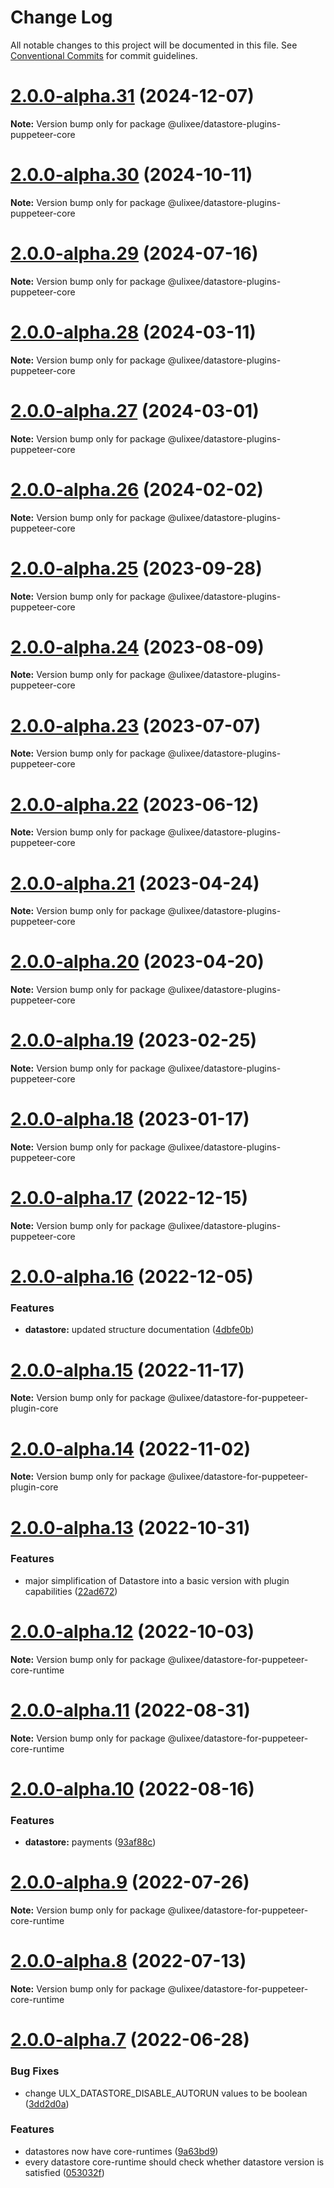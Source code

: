 # Change Log

All notable changes to this project will be documented in this file.
See [Conventional Commits](https://conventionalcommits.org) for commit guidelines.

# [2.0.0-alpha.31](https://github.com/ulixee/ulixee/compare/v2.0.0-alpha.30...v2.0.0-alpha.31) (2024-12-07)

**Note:** Version bump only for package @ulixee/datastore-plugins-puppeteer-core

# [2.0.0-alpha.30](https://github.com/ulixee/ulixee/compare/v2.0.0-alpha.29...v2.0.0-alpha.30) (2024-10-11)

**Note:** Version bump only for package @ulixee/datastore-plugins-puppeteer-core

# [2.0.0-alpha.29](https://github.com/ulixee/ulixee/compare/v2.0.0-alpha.28...v2.0.0-alpha.29) (2024-07-16)

**Note:** Version bump only for package @ulixee/datastore-plugins-puppeteer-core

# [2.0.0-alpha.28](https://github.com/ulixee/ulixee/compare/v2.0.0-alpha.27...v2.0.0-alpha.28) (2024-03-11)

**Note:** Version bump only for package @ulixee/datastore-plugins-puppeteer-core

# [2.0.0-alpha.27](https://github.com/ulixee/ulixee/compare/v2.0.0-alpha.26...v2.0.0-alpha.27) (2024-03-01)

**Note:** Version bump only for package @ulixee/datastore-plugins-puppeteer-core

# [2.0.0-alpha.26](https://github.com/ulixee/ulixee/compare/v2.0.0-alpha.25...v2.0.0-alpha.26) (2024-02-02)

**Note:** Version bump only for package @ulixee/datastore-plugins-puppeteer-core

# [2.0.0-alpha.25](https://github.com/ulixee/ulixee/compare/v2.0.0-alpha.24...v2.0.0-alpha.25) (2023-09-28)

**Note:** Version bump only for package @ulixee/datastore-plugins-puppeteer-core

# [2.0.0-alpha.24](https://github.com/ulixee/ulixee/compare/v2.0.0-alpha.23...v2.0.0-alpha.24) (2023-08-09)

**Note:** Version bump only for package @ulixee/datastore-plugins-puppeteer-core

# [2.0.0-alpha.23](https://github.com/ulixee/ulixee/compare/v2.0.0-alpha.22...v2.0.0-alpha.23) (2023-07-07)

**Note:** Version bump only for package @ulixee/datastore-plugins-puppeteer-core

# [2.0.0-alpha.22](https://github.com/ulixee/ulixee/compare/v2.0.0-alpha.21...v2.0.0-alpha.22) (2023-06-12)

**Note:** Version bump only for package @ulixee/datastore-plugins-puppeteer-core

# [2.0.0-alpha.21](https://github.com/ulixee/ulixee/compare/v2.0.0-alpha.20...v2.0.0-alpha.21) (2023-04-24)

**Note:** Version bump only for package @ulixee/datastore-plugins-puppeteer-core

# [2.0.0-alpha.20](https://github.com/ulixee/ulixee/compare/v2.0.0-alpha.19...v2.0.0-alpha.20) (2023-04-20)

**Note:** Version bump only for package @ulixee/datastore-plugins-puppeteer-core

# [2.0.0-alpha.19](https://github.com/ulixee/ulixee/compare/v2.0.0-alpha.17...v2.0.0-alpha.19) (2023-02-25)

**Note:** Version bump only for package @ulixee/datastore-plugins-puppeteer-core

# [2.0.0-alpha.18](https://github.com/ulixee/ulixee/compare/v2.0.0-alpha.17...v2.0.0-alpha.18) (2023-01-17)

**Note:** Version bump only for package @ulixee/datastore-plugins-puppeteer-core

# [2.0.0-alpha.17](https://github.com/ulixee/ulixee/compare/v2.0.0-alpha.16...v2.0.0-alpha.17) (2022-12-15)

**Note:** Version bump only for package @ulixee/datastore-plugins-puppeteer-core

# [2.0.0-alpha.16](https://github.com/ulixee/ulixee/compare/v2.0.0-alpha.15...v2.0.0-alpha.16) (2022-12-05)

### Features

- **datastore:** updated structure documentation ([4dbfe0b](https://github.com/ulixee/ulixee/commit/4dbfe0b5379417fc86de3c5b5885a1592d2c81fe))

# [2.0.0-alpha.15](https://github.com/ulixee/ulixee/compare/v2.0.0-alpha.14...v2.0.0-alpha.15) (2022-11-17)

**Note:** Version bump only for package @ulixee/datastore-for-puppeteer-plugin-core

# [2.0.0-alpha.14](https://github.com/ulixee/ulixee/compare/v2.0.0-alpha.13...v2.0.0-alpha.14) (2022-11-02)

**Note:** Version bump only for package @ulixee/datastore-for-puppeteer-plugin-core

# [2.0.0-alpha.13](https://github.com/ulixee/ulixee/compare/v2.0.0-alpha.12...v2.0.0-alpha.13) (2022-10-31)

### Features

- major simplification of Datastore into a basic version with plugin capabilities ([22ad672](https://github.com/ulixee/ulixee/commit/22ad672e06135049ab82fc8b3af274d9e72c278a))

# [2.0.0-alpha.12](https://github.com/ulixee/ulixee/compare/v2.0.0-alpha.11...v2.0.0-alpha.12) (2022-10-03)

**Note:** Version bump only for package @ulixee/datastore-for-puppeteer-core-runtime

# [2.0.0-alpha.11](https://github.com/ulixee/ulixee/compare/v2.0.0-alpha.10...v2.0.0-alpha.11) (2022-08-31)

**Note:** Version bump only for package @ulixee/datastore-for-puppeteer-core-runtime

# [2.0.0-alpha.10](https://github.com/ulixee/ulixee/compare/v2.0.0-alpha.9...v2.0.0-alpha.10) (2022-08-16)

### Features

- **datastore:** payments ([93af88c](https://github.com/ulixee/ulixee/commit/93af88c9a86115ee13cd6156a50405a26af8de7e))

# [2.0.0-alpha.9](https://github.com/ulixee/ulixee/compare/v2.0.0-alpha.8...v2.0.0-alpha.9) (2022-07-26)

**Note:** Version bump only for package @ulixee/datastore-for-puppeteer-core-runtime

# [2.0.0-alpha.8](https://github.com/ulixee/ulixee/compare/v2.0.0-alpha.7...v2.0.0-alpha.8) (2022-07-13)

**Note:** Version bump only for package @ulixee/datastore-for-puppeteer-core-runtime

# [2.0.0-alpha.7](https://github.com/ulixee/ulixee/compare/v2.0.0-alpha.6...v2.0.0-alpha.7) (2022-06-28)

### Bug Fixes

- change ULX_DATASTORE_DISABLE_AUTORUN values to be boolean ([3dd2d0a](https://github.com/ulixee/ulixee/commit/3dd2d0adc8ade84c80193ebdadbe8e850f13c712))

### Features

- datastores now have core-runtimes ([9a63bd9](https://github.com/ulixee/ulixee/commit/9a63bd9cae3427c71c47cc46d7009b07ae3fed9f))
- every datastore core-runtime should check whether datastore version is satisfied ([053032f](https://github.com/ulixee/ulixee/commit/053032f1a78d2b9af674baf86f69ebce459c1f46))
